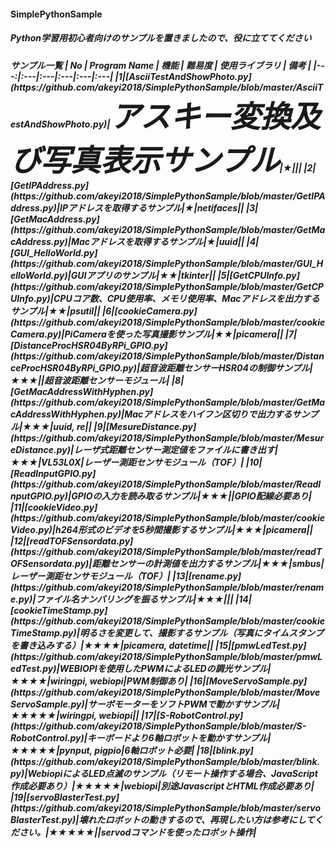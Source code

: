 <H4>SimplePythonSample

<h5>Python学習用初心者向けのサンプルを置きましたので、役に立ててください
<h5>サンプル一覧  
| No | Program Name | 機能 | 難易度 | 使用ライブラリ | 備考 |  
|---:|:---|:---|:---|:---|:---|
|1|[AsciiTestAndShowPhoto.py](https://github.com/akeyi2018/SimplePythonSample/blob/master/AsciiTestAndShowPhoto.py)|<font size=9>アスキー変換及び写真表示サンプル</font>|★|||
|2|[GetIPAddress.py](https://github.com/akeyi2018/SimplePythonSample/blob/master/GetIPAddress.py)|IPアドレスを取得するサンプル|★|netifaces||
|3|[GetMacAddress.py](https://github.com/akeyi2018/SimplePythonSample/blob/master/GetMacAddress.py)|Macアドレスを取得するサンプル|★|uuid||
|4|[GUI_HelloWorld.py](https://github.com/akeyi2018/SimplePythonSample/blob/master/GUI_HelloWorld.py)|GUIアプリのサンプル|★★|tkinter||
|5|[GetCPUInfo.py](https://github.com/akeyi2018/SimplePythonSample/blob/master/GetCPUInfo.py)|CPUコア数、CPU使用率、メモリ使用率、Macアドレスを出力するサンプル|★★|psutil||
|6|[cookieCamera.py](https://github.com/akeyi2018/SimplePythonSample/blob/master/cookieCamera.py)|PiCameraを使った写真撮影サンプル|★★|picamera||
|7|[DistanceProcHSR04ByRPi_GPIO.py](https://github.com/akeyi2018/SimplePythonSample/blob/master/DistanceProcHSR04ByRPi_GPIO.py)|超音波距離センサーHSR04の制御サンプル|★★★||超音波距離センサーモジュール|
|8|[GetMacAddressWithHyphen.py](https://github.com/akeyi2018/SimplePythonSample/blob/master/GetMacAddressWithHyphen.py)|Macアドレスをハイフン区切りで出力するサンプル|★★★|uuid, re||
|9|[MesureDistance.py](https://github.com/akeyi2018/SimplePythonSample/blob/master/MesureDistance.py)|レーザ式距離センサー測定値をファイルに書き出す|★★★|VL53L0X|レーザー測距センサモジュール（TOF）|
|10|[ReadInputGPIO.py](https://github.com/akeyi2018/SimplePythonSample/blob/master/ReadInputGPIO.py)|GPIOの入力を読み取るサンプル|★★★||GPIO配線必要あり|
|11|[cookieVideo.py](https://github.com/akeyi2018/SimplePythonSample/blob/master/cookieVideo.py)|h264形式のビデオを5秒間撮影するサンプル|★★★|picamera||
|12|[readTOFSensordata.py](https://github.com/akeyi2018/SimplePythonSample/blob/master/readTOFSensordata.py)|距離センサーの計測値を出力するサンプル|★★★|smbus|レーザー測距センサモジュール（TOF）|
|13|[rename.py](https://github.com/akeyi2018/SimplePythonSample/blob/master/rename.py)|ファイル名ナンバリングを振るサンプル|★★★|||
|14|[cookieTimeStamp.py](https://github.com/akeyi2018/SimplePythonSample/blob/master/cookieTimeStamp.py)|明るさを変更して、撮影するサンプル（写真にタイムスタンプを書き込みする）|★★★★|picamera, datetime||
|15|[pmwLedTest.py](https://github.com/akeyi2018/SimplePythonSample/blob/master/pmwLedTest.py)|WEBIOPIを使用したPWMによるLEDの調光サンプル|★★★★|wiringpi, webiopi|PWM制御あり|
|16|[MoveServoSample.py](https://github.com/akeyi2018/SimplePythonSample/blob/master/MoveServoSample.py)|サーボモーターをソフトPWMで動かすサンプル|★★★★★|wiringpi, webiopi||
|17|[S-RobotControl.py](https://github.com/akeyi2018/SimplePythonSample/blob/master/S-RobotControl.py)|キーボードより6軸ロボットを動かすサンプル|★★★★★|pynput, pigpio|6軸ロボット必要|
|18|[blink.py](https://github.com/akeyi2018/SimplePythonSample/blob/master/blink.py)|WebiopiによるLED点滅のサンプル（リモート操作する場合、JavaScript作成必要あり）|★★★★★|webiopi|別途JavascriptとHTML作成必要あり|
|19|[servoBlasterTest.py](https://github.com/akeyi2018/SimplePythonSample/blob/master/servoBlasterTest.py)|壊れたロボットの動きするので、再現したい方は参考にしてください。|★★★★★||servodコマンドを使ったロボット操作|
